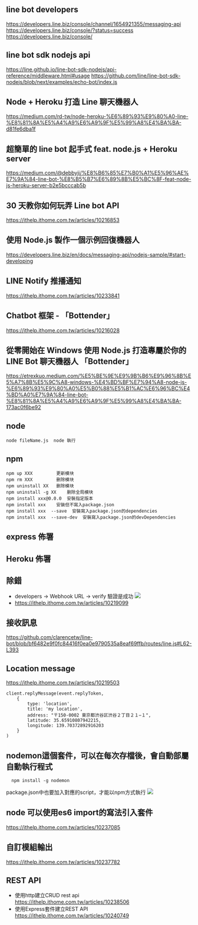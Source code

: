 ## line bot developers
  https://developers.line.biz/console/channel/1654921355/messaging-api
  https://developers.line.biz/console/?status=success
  https://developers.line.biz/console/

## line bot sdk nodejs api
https://line.github.io/line-bot-sdk-nodejs/api-reference/middleware.html#usage
https://github.com/line/line-bot-sdk-nodejs/blob/next/examples/echo-bot/index.js

## Node + Heroku 打造 Line 聊天機器人
https://medium.com/rd-tw/node-heroku-%E6%89%93%E9%80%A0-line-%E8%81%8A%E5%A4%A9%E6%A9%9F%E5%99%A8%E4%BA%BA-d81fe6dba1f

## 超簡單的 line bot 起手式 feat. node.js + Heroku server
https://medium.com/@debbyji/%E8%B6%85%E7%B0%A1%E5%96%AE%E7%9A%84-line-bot-%E8%B5%B7%E6%89%8B%E5%BC%8F-feat-node-js-heroku-server-b2e5bcccab5b

## 30 天教你如何玩弄 Line bot API
https://ithelp.ithome.com.tw/articles/10216853

## 使用 Node.js 製作一個示例回復機器人
https://developers.line.biz/en/docs/messaging-api/nodejs-sample/#start-developing

##  LINE Notify 推播通知
https://ithelp.ithome.com.tw/articles/10233841

## Chatbot 框架 - 「Bottender」
https://ithelp.ithome.com.tw/articles/10216028
## 從零開始在 Windows 使用 Node.js 打造專屬於你的 LINE Bot 聊天機器人 「Bottender」
https://etrexkuo.medium.com/%E5%BE%9E%E9%9B%B6%E9%96%8B%E5%A7%8B%E5%9C%A8-windows-%E4%BD%BF%E7%94%A8-node-js-%E6%89%93%E9%80%A0%E5%B0%88%E5%B1%AC%E6%96%BC%E4%BD%A0%E7%9A%84-line-bot-%E8%81%8A%E5%A4%A9%E6%A9%9F%E5%99%A8%E4%BA%BA-173ac0f6be92


## node
```
node fileName.js  node 執行
```

## npm 
```
npm up XXX         更新模块 
npm rm XXX         删除模块 
npm uninstall XX   删除模块
npm uninstall -g XX    删除全局模块
npm install xxx@0.0.0  安裝指定版本
npm install xxx    安裝但不寫入package.json
npm install xxx  --save  安裝寫入package.json的dependencies
npm install xxx  --save-dev  安裝寫入package.json的devDependencies
```
## express 佈署

## Heroku 佈署

## 除錯
* developers -> Webhook URL -> verify 驗證是成功 
![](https://miro.medium.com/max/1400/1*JBWf7FypJh6eFnyRczvs6w.png) 
* https://ithelp.ithome.com.tw/articles/10219099

## 接收訊息
https://github.com/clarencetw/line-bot/blob/bf6482e9f0fc84416f0ea0e9790535a8eaf69ffb/routes/line.js#L62-L393

## Location message
https://ithelp.ithome.com.tw/articles/10219503
```
client.replyMessage(event.replyToken, 
    {
        type: 'location',
        title: 'my location',
        address: "〒150-0002 東京都渋谷区渋谷２丁目２１−１",
        latitude: 35.65910807942215,
        longitude: 139.70372892916203
    }
)
```
## nodemon這個套件，可以在每次存檔後，會自動部屬自動執行程式
```
  npm install -g nodemon
```
package.json中也要加入對應的script，才能以npm方式執行
![](https://ithelp.ithome.com.tw/upload/images/20200914/20110911KKGGheNVzu.png)

## node 可以使用es6 import的寫法引入套件
https://ithelp.ithome.com.tw/articles/10237085

## 自訂模組輸出
https://ithelp.ithome.com.tw/articles/10237782

## REST API
* 使用http建立CRUD rest api
https://ithelp.ithome.com.tw/articles/10238506
* 使用Express套件建立REST API
https://ithelp.ithome.com.tw/articles/10240749

